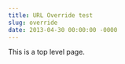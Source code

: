 ```yaml
---
title: URL Override test
slug: override
date: 2013-04-30 00:00:00 -0000
---
```


This is a top level page.
